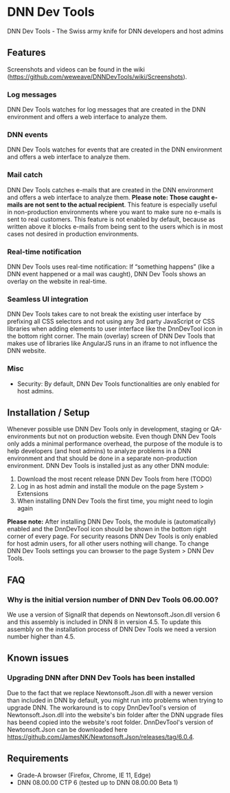 # DNN Dev Tools
DNN Dev Tools - The Swiss army knife for DNN developers and host admins

## Features
Screenshots and videos can be found in the wiki (https://github.com/weweave/DNNDevTools/wiki/Screenshots).

### Log messages
DNN Dev Tools watches for log messages that are created in the DNN environment and offers a web interface to analyze them. 

### DNN events
DNN Dev Tools watches for events that are created in the DNN environment and offers a web interface to analyze them. 

### Mail catch
DNN Dev Tools catches e-mails that are created in the DNN environment and offers a web interface to analyze them. **Please note: Those caught e-mails are not sent to the actual recipient**. This feature is especially useful in non-production environments where you want to make sure no e-mails is sent to real customers. 
This feature is not enabled by default, because as written above it blocks e-mails from being sent to the users which is in most cases not desired in production environments. 

### Real-time notification
DNN Dev Tools uses real-time notification: If “something happens” (like a DNN event happened or a mail was caught), DNN Dev Tools shows an overlay on the website in real-time.

### Seamless UI integration
DNN Dev Tools takes care to not break the existing user interface by prefixing all CSS selectors and not using any 3rd party JavaScript or CSS libraries when adding elements to user interface like the DnnDevTool icon in the bottom right corner. The main (overlay) screen of DNN Dev Tools that makes use of libraries like AngularJS runs in an iframe to not influence the DNN website.

### Misc
* Security: By default, DNN Dev Tools functionalities are only enabled for host admins.

## Installation / Setup
Whenever possible use DNN Dev Tools only in development, staging or QA-environments but not on production website. Even though DNN Dev Tools only adds a minimal performance overhead, the purpose of the module is to help developers (and host admins) to analyze problems in a DNN environment and that should be done in a separate non-production environment.
DNN Dev Tools is installed just as any other DNN module:
 1. Download the most recent release DNN Dev Tools from here (TODO)
 1. Log in as host admin and install the module on the page System > Extensions
 1. When installing DNN Dev Tools the first time, you might need to login again

**Please note:** After installing DNN Dev Tools, the module is (automatically) enabled and the DnnDevTool icon should be shown in the bottom right corner of every page. For security reasons DNN Dev Tools is only enabled for host admin users, for all other users nothing will change. To change DNN Dev Tools settings you can browser to the page System > DNN Dev Tools.

## FAQ

### Why is the initial version number of DNN Dev Tools 06.00.00?

We use a version of SignalR that depends on Newtonsoft.Json.dll version 6 and this assembly is included in DNN 8 in version 4.5. To update this assembly on the installation process of DNN Dev Tools we need a version number higher than 4.5.

## Known issues

### Upgrading DNN after DNN Dev Tools has been installed

Due to the fact that we replace Newtonsoft.Json.dll with a newer version than included in DNN by default, you might run into problems when trying to upgrade DNN. The workaround is to copy DnnDevTool's version of Newtonsoft.Json.dll into the website's bin folder after the DNN upgrade files has beend copied into the website's root folder. DnnDevTool's version of Newtonsoft.Json can be downloaded here https://github.com/JamesNK/Newtonsoft.Json/releases/tag/6.0.4.

## Requirements

* Grade-A browser (Firefox, Chrome, IE 11, Edge)
* DNN 08.00.00 CTP 6 (tested up to DNN 08.00.00 Beta 1)
